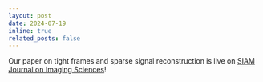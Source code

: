 ```yaml
---
layout: post
date: 2024-07-19
inline: true
related_posts: false
---
```


Our paper on tight frames and sparse signal reconstruction is live on [SIAM Journal on Imaging Sciences](https://epubs.siam.org/doi/abs/10.1137/23M1625846?journalCode=sjisbi)!